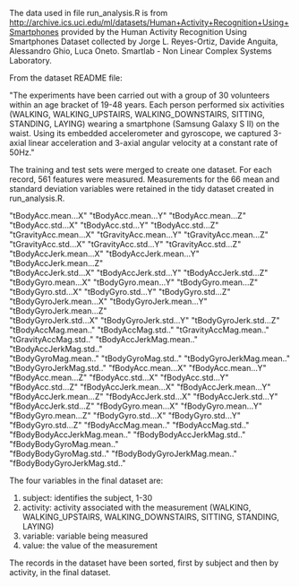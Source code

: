 The data used in file run_analysis.R is from http://archive.ics.uci.edu/ml/datasets/Human+Activity+Recognition+Using+Smartphones provided by the Human Activity Recognition Using Smartphones Dataset collected by Jorge L. Reyes-Ortiz, Davide Anguita, Alessandro Ghio, Luca Oneto.
Smartlab - Non Linear Complex Systems Laboratory.

From the dataset README file:

"The experiments have been carried out with a group of 30 volunteers within an age bracket of 19-48 years. Each person performed six activities (WALKING, WALKING_UPSTAIRS, WALKING_DOWNSTAIRS, SITTING, STANDING, LAYING) wearing a smartphone (Samsung Galaxy S II) on the waist. Using its embedded accelerometer and gyroscope, we captured 3-axial linear acceleration and 3-axial angular velocity at a constant rate of 50Hz."

The training and test sets were merged to create one dataset. For each record, 561 features were measured. Measurements for the 66 mean and standard deviation variables were retained in the tidy dataset created in run_analysis.R. 

"tBodyAcc.mean...X"           "tBodyAcc.mean...Y"           "tBodyAcc.mean...Z"          
"tBodyAcc.std...X"            "tBodyAcc.std...Y"            "tBodyAcc.std...Z"           
"tGravityAcc.mean...X"        "tGravityAcc.mean...Y"        "tGravityAcc.mean...Z"       
"tGravityAcc.std...X"         "tGravityAcc.std...Y"         "tGravityAcc.std...Z"        
"tBodyAccJerk.mean...X"       "tBodyAccJerk.mean...Y"       "tBodyAccJerk.mean...Z"      
"tBodyAccJerk.std...X"        "tBodyAccJerk.std...Y"        "tBodyAccJerk.std...Z"       
"tBodyGyro.mean...X"          "tBodyGyro.mean...Y"          "tBodyGyro.mean...Z"         
"tBodyGyro.std...X"           "tBodyGyro.std...Y"           "tBodyGyro.std...Z"          
"tBodyGyroJerk.mean...X"      "tBodyGyroJerk.mean...Y"      "tBodyGyroJerk.mean...Z"     
"tBodyGyroJerk.std...X"       "tBodyGyroJerk.std...Y"       "tBodyGyroJerk.std...Z"      
"tBodyAccMag.mean.."          "tBodyAccMag.std.."           "tGravityAccMag.mean.."      
"tGravityAccMag.std.."        "tBodyAccJerkMag.mean.."      "tBodyAccJerkMag.std.."      
"tBodyGyroMag.mean.."         "tBodyGyroMag.std.."          "tBodyGyroJerkMag.mean.."    
"tBodyGyroJerkMag.std.."      "fBodyAcc.mean...X"           "fBodyAcc.mean...Y"          
"fBodyAcc.mean...Z"           "fBodyAcc.std...X"            "fBodyAcc.std...Y"           
"fBodyAcc.std...Z"            "fBodyAccJerk.mean...X"       "fBodyAccJerk.mean...Y"      
"fBodyAccJerk.mean...Z"       "fBodyAccJerk.std...X"        "fBodyAccJerk.std...Y"       
"fBodyAccJerk.std...Z"        "fBodyGyro.mean...X"          "fBodyGyro.mean...Y"         
"fBodyGyro.mean...Z"          "fBodyGyro.std...X"           "fBodyGyro.std...Y"          
"fBodyGyro.std...Z"           "fBodyAccMag.mean.."          "fBodyAccMag.std.."          
"fBodyBodyAccJerkMag.mean.."  "fBodyBodyAccJerkMag.std.."   "fBodyBodyGyroMag.mean.."    
"fBodyBodyGyroMag.std.."      "fBodyBodyGyroJerkMag.mean.." "fBodyBodyGyroJerkMag.std.." 

The four variables in the final dataset are:

1) subject: identifies the subject, 1-30
2) activity: activity associated with the measurement (WALKING, WALKING_UPSTAIRS, WALKING_DOWNSTAIRS, SITTING, STANDING, LAYING)
3) variable: variable being measured
4) value: the value of the measurement

The records in the dataset have been sorted, first by subject and then by activity, in the final dataset.

